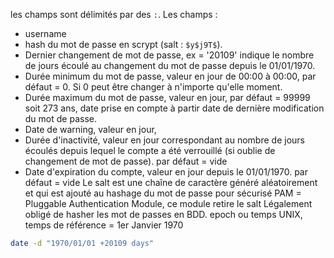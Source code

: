 les champs sont délimités par des `:`.
Les champs :
- username
- hash du mot de passe en scrypt (salt : `$y$j9T$`).
- Dernier changement de mot de passe, ex = '20109' indique le nombre de jours écoulé au changement du mot de passe  depuis le 01/01/1970.
- Durée minimum du mot de passe, valeur en jour de 00:00 à 00:00, par défaut = 0. Si 0 peut être changer à n'importe qu'elle moment.
- Durée maximum du mot de passe, valeur en jour, par défaut = 99999 soit 273 ans, date prise en compte à partir date de dernière modification du mot de passe.
- Date de warning, valeur en jour, 
- Durée d'inactivité, valeur en jour correspondant au nombre de jours écoulés depuis lequel le compte a été verrouillé (si oublie de changement de mot de passe). par défaut = vide
- Date d'expiration du compte, valeur en jour depuis le 01/01/1970. par défaut = vide
Le salt est une chaîne de caractère généré aléatoirement et qui est ajouté au hashage du mot de passe pour sécurisé
PAM = Pluggable Authentication Module, ce module retire le salt 
Légalement obligé de hasher les mot de passes en BDD.
epoch ou temps UNIX, temps de référence = 1er Janvier 1970

```bash
date -d "1970/01/01 +20109 days"
```

[^1]: 
